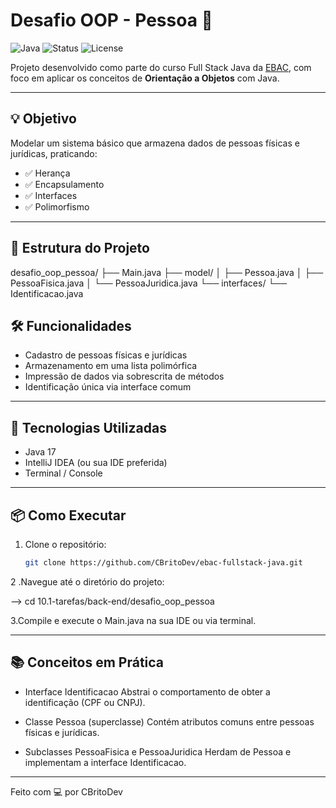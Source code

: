 # Desafio OOP - Pessoa 👤

![Java](https://img.shields.io/badge/Java-ED8B00?style=for-the-badge&logo=java&logoColor=white)
![Status](https://img.shields.io/badge/status-concluído-brightgreen?style=for-the-badge)
![License](https://img.shields.io/badge/license-MIT-blue?style=for-the-badge)

Projeto desenvolvido como parte do curso Full Stack Java da [EBAC](https://ebaconline.com.br/), com foco em aplicar os conceitos de **Orientação a Objetos** com Java.

---

## 💡 Objetivo

Modelar um sistema básico que armazena dados de pessoas físicas e jurídicas, praticando:

- ✅ Herança  
- ✅ Encapsulamento  
- ✅ Interfaces  
- ✅ Polimorfismo  

---

## 🧱 Estrutura do Projeto

desafio_oop_pessoa/
├── Main.java
├── model/
│ ├── Pessoa.java
│ ├── PessoaFisica.java
│ └── PessoaJuridica.java
└── interfaces/
└── Identificacao.java

## 🛠️ Funcionalidades

- Cadastro de pessoas físicas e jurídicas
- Armazenamento em uma lista polimórfica
- Impressão de dados via sobrescrita de métodos
- Identificação única via interface comum

---

## 🧪 Tecnologias Utilizadas

- Java 17
- IntelliJ IDEA (ou sua IDE preferida)
- Terminal / Console

---

## 📦 Como Executar

1. Clone o repositório:
   ```bash
   git clone https://github.com/CBritoDev/ebac-fullstack-java.git
2 .Navegue até o diretório do projeto:
 
--> cd 10.1-tarefas/back-end/desafio_oop_pessoa

3.Compile e execute o Main.java na sua IDE ou via terminal.

---

## 📚 Conceitos em Prática

- Interface Identificacao
Abstrai o comportamento de obter a identificação (CPF ou CNPJ).

 - Classe Pessoa (superclasse)
Contém atributos comuns entre pessoas físicas e jurídicas.

 - Subclasses PessoaFisica e PessoaJuridica
Herdam de Pessoa e implementam a interface Identificacao.

---

Feito com 💻 por CBritoDev
